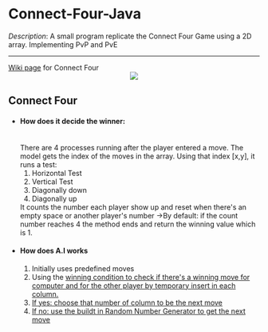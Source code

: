 # Connect-Four-Java

<i>Description</i>: A small program replicate the Connect Four Game using a 2D array. Implementing PvP and PvE
<hr>
<a href="https://en.wikipedia.org/wiki/Connect_Four">Wiki page</a> for Connect Four</br>
<center><img src="https://upload.wikimedia.org/wikipedia/commons/a/ad/Connect_Four.gif"></img></center>

<h2>Connect Four</h2>

<ul>
<li><h4>How does it decide the winner:</h4>
<br>
There are 4 processes running after the player entered a move. The model gets the index of the moves in the array. Using that index [x,y], it runs a test:
<ol>
<li>Horizontal Test
<li>Vertical Test
<li>Diagonally down
<li>Diagonally up
</ol>
It counts the number each player show up and reset when there's an empty space or another player's number
->By default: if the count number reaches 4 the method ends and return the winning value which is 1.<br>
<li><h4>How does A.I works</h4>
<ol>
<li>Initially uses predefined moves
<li>Using the <u>winning condition<u> to check if there's a winning move for computer and for the other player
by temporary insert in each column.
<li>If yes: choose that number of column to be the next move
<li>If no: use the buildt in Random Number Generator to get the next move
</ol>
</ul>
